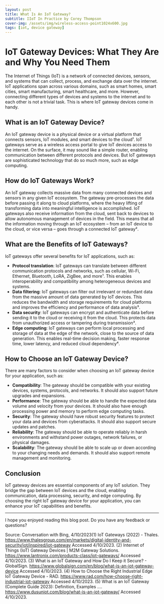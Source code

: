 ```yaml
---
layout: post
title: What Is An IoT Gateway?
subtitle: IIoT In Practice by Corey Thompson
cover-img: /assets/img/wireless-access-point1024x600.jpg
tags: [iot, device gateway]
---
```


# IoT Gateway Devices: What They Are and Why You Need Them

The Internet of Things (IoT) is a network of connected devices, sensors, and systems that can collect, process, and exchange data over the internet. IoT applications span across various domains, such as smart homes, smart cities, smart manufacturing, smart healthcare, and more. However, connecting different types of devices and systems to the internet and to each other is not a trivial task. This is where IoT gateway devices come in handy.

## What is an IoT Gateway Device?

An IoT gateway device is a physical device or a virtual platform that connects sensors, IoT modules, and smart devices to the cloud¹. IoT gateways serve as a wireless access portal to give IoT devices access to the internet. On the surface, it may sound like a simple router, enabling communication between different protocols and devices. But IoT gateways are sophisticated technology that do so much more, such as edge computing.

## How do IoT Gateways Work?

An IoT gateway collects massive data from many connected devices and sensors in any given IoT ecosystem. The gateway pre-processes the data before passing it along to cloud platforms, where the heavy lifting of transforming data into meaningful intelligence is accomplished. IoT gateways also receive information from the cloud, sent back to devices to allow autonomous management of devices in the field. This means that all the information moving through an IoT ecosystem – from an IoT device to the cloud, or vice versa – goes through a connected IoT gateway².

## What are the Benefits of IoT Gateways?

IoT gateways offer several benefits for IoT applications, such as:

- **Protocol translation**: IoT gateways can translate between different communication protocols and networks, such as cellular, Wi-Fi, Ethernet, Bluetooth, LoRA, ZigBee, and more¹. This enables interoperability and compatibility among heterogeneous devices and systems.
- **Data filtering**: IoT gateways can filter out irrelevant or redundant data from the massive amount of data generated by IoT devices. This reduces the bandwidth and storage requirements for cloud platforms and improves the efficiency and performance of data analysis³.
- **Data security**: IoT gateways can encrypt and authenticate data before sending it to the cloud or receiving it from the cloud. This protects data from unauthorized access or tampering during transmission³.
- **Edge computing**: IoT gateways can perform local processing and storage of data at the edge of the network, close to the source of data generation. This enables real-time decision making, faster response time, lower latency, and reduced cloud dependency⁴.

## How to Choose an IoT Gateway Device?

There are many factors to consider when choosing an IoT gateway device for your application, such as:

- **Compatibility**: The gateway should be compatible with your existing devices, systems, protocols, and networks. It should also support future upgrades and expansions.
- **Performance**: The gateway should be able to handle the expected data volume and velocity from your devices. It should also have enough processing power and memory to perform edge computing tasks.
- **Security**: The gateway should have robust security features to protect your data and devices from cyberattacks. It should also support secure updates and patches.
- **Reliability**: The gateway should be able to operate reliably in harsh environments and withstand power outages, network failures, or physical damages.
- **Scalability**: The gateway should be able to scale up or down according to your changing needs and demands. It should also support remote management and monitoring.

## Conclusion

IoT gateway devices are essential components of any IoT solution. They bridge the gap between IoT devices and the cloud, enabling communication, data processing, security, and edge computing. By choosing the right IoT gateway device for your application, you can enhance your IoT capabilities and benefits.

---

I hope you enjoyed reading this blog post. Do you have any feedback or questions?

Source: Conversation with Bing, 4/10/2023(1) IoT Gateways (2022) - Thales. https://www.thalesgroup.com/en/markets/digital-identity-and-security/iot/inspired/iot-gateway Accessed 4/10/2023.
(2) Internet of Things (IoT) Gateway Devices | M2M Gateway Solutions. https://www.lantronix.com/products-class/iot-gateways/ Accessed 4/10/2023.
(3) What is an IoT Gateway and How Do I Keep it Secure? - GlobalSign. https://www.globalsign.com/en/blog/what-is-an-iot-gateway-device Accessed 4/10/2023.
(4) How to Choose the Right Industrial Edge IoT Gateway Device - RAD. https://www.rad.com/how-choose-right-industrial-iot-gateway Accessed 4/10/2023.
(5) What is an IoT Gateway (Complete Guide 2023): Definition, Examples .... https://www.dusuniot.com/blog/what-is-an-iot-gateway/ Accessed 4/10/2023.